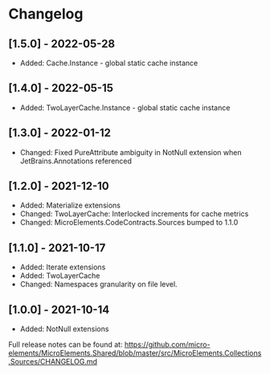 ﻿# Changelog

## [1.5.0] - 2022-05-28
- Added: Cache.Instance - global static cache instance

## [1.4.0] - 2022-05-15
- Added: TwoLayerCache.Instance - global static cache instance

## [1.3.0] - 2022-01-12
- Changed: Fixed PureAttribute ambiguity in NotNull extension when JetBrains.Annotations referenced

## [1.2.0] - 2021-12-10
- Added: Materialize extensions
- Changed: TwoLayerCache: Interlocked increments for cache metrics
- Changed: MicroElements.CodeContracts.Sources bumped to 1.1.0

## [1.1.0] - 2021-10-17
- Added: Iterate extensions
- Added: TwoLayerCache
- Changed: Namespaces granularity on file level.

## [1.0.0] - 2021-10-14
- Added: NotNull extensions

Full release notes can be found at: https://github.com/micro-elements/MicroElements.Shared/blob/master/src/MicroElements.Collections.Sources/CHANGELOG.md
